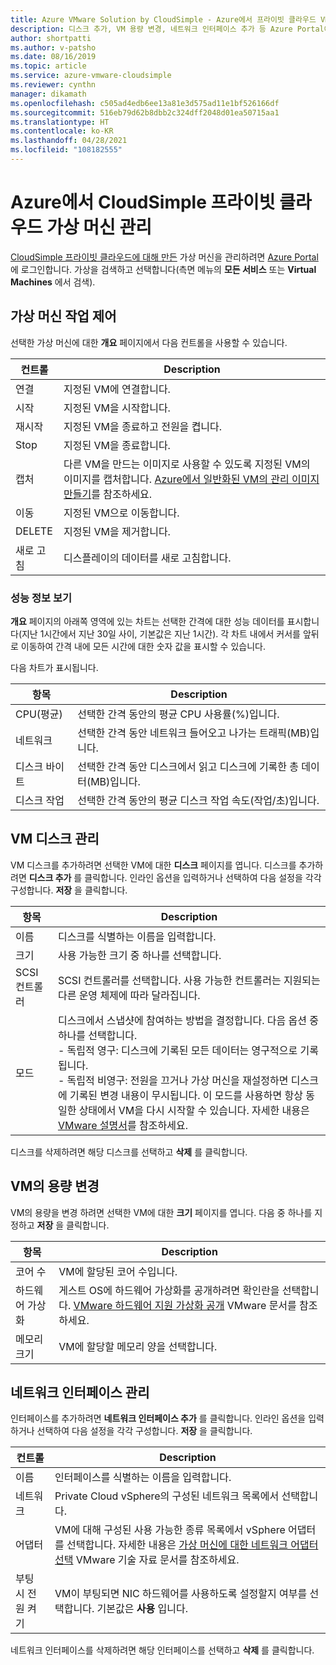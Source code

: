 ```yaml
---
title: Azure VMware Solution by CloudSimple - Azure에서 프라이빗 클라우드 VM 관리
description: 디스크 추가, VM 용량 변경, 네트워크 인터페이스 추가 등 Azure Portal에서 CloudSimple 프라이빗 클라우드 VM을 관리하는 방법을 설명합니다.
author: shortpatti
ms.author: v-patsho
ms.date: 08/16/2019
ms.topic: article
ms.service: azure-vmware-cloudsimple
ms.reviewer: cynthn
manager: dikamath
ms.openlocfilehash: c505ad4edb6ee13a81e3d575ad11e1bf526166df
ms.sourcegitcommit: 516eb79d62b8dbb2c324dff2048d01ea50715aa1
ms.translationtype: HT
ms.contentlocale: ko-KR
ms.lasthandoff: 04/28/2021
ms.locfileid: "108182555"
---
```

# <a name="manage-your-cloudsimple-private-cloud-virtual-machines-in-azure"></a>Azure에서 CloudSimple 프라이빗 클라우드 가상 머신 관리

[CloudSimple 프라이빗 클라우드에 대해 만든](azure-create-vm.md) 가상 머신을 관리하려면 [Azure Portal](https://portal.azure.com)에 로그인합니다. 가상을 검색하고 선택합니다(측면 메뉴의 **모든 서비스** 또는 **Virtual Machines** 에서 검색).

## <a name="control-virtual-machine-operation"></a>가상 머신 작업 제어

선택한 가상 머신에 대한 **개요** 페이지에서 다음 컨트롤을 사용할 수 있습니다.

| 컨트롤 | Description |
| ------------ | ------------- |
| 연결 | 지정된 VM에 연결합니다.  |
| 시작 | 지정된 VM을 시작합니다.  |
| 재시작 | 지정된 VM을 종료하고 전원을 켭니다.  |
| Stop | 지정된 VM을 종료합니다.  |
| 캡처 | 다른 VM을 만드는 이미지로 사용할 수 있도록 지정된 VM의 이미지를 캡처합니다. [Azure에서 일반화된 VM의 관리 이미지 만들기](../virtual-machines/windows/capture-image-resource.md)를 참조하세요.   |
| 이동 | 지정된 VM으로 이동합니다.  |
| DELETE | 지정된 VM을 제거합니다.  |
| 새로 고침 | 디스플레이의 데이터를 새로 고침합니다.  |

### <a name="view-performance-information"></a>성능 정보 보기

**개요** 페이지의 아래쪽 영역에 있는 차트는 선택한 간격에 대한 성능 데이터를 표시합니다(지난 1시간에서 지난 30일 사이, 기본값은 지난 1시간). 각 차트 내에서 커서를 앞뒤로 이동하여 간격 내에 모든 시간에 대한 숫자 값을 표시할 수 있습니다.

다음 차트가 표시됩니다.

| 항목 | Description |
| ------------ | ------------- |
| CPU(평균) | 선택한 간격 동안의 평균 CPU 사용률(%)입니다.   |
| 네트워크 | 선택한 간격 동안 네트워크 들어오고 나가는 트래픽(MB)입니다.  |
| 디스크 바이트 | 선택한 간격 동안 디스크에서 읽고 디스크에 기록한 총 데이터(MB)입니다.  |
| 디스크 작업 | 선택한 간격 동안의 평균 디스크 작업 속도(작업/초)입니다. |

## <a name="manage-vm-disks"></a>VM 디스크 관리

VM 디스크를 추가하려면 선택한 VM에 대한 **디스크** 페이지를 엽니다. 디스크를 추가하려면 **디스크 추가** 를 클릭합니다. 인라인 옵션을 입력하거나 선택하여 다음 설정을 각각 구성합니다. **저장** 을 클릭합니다.

   | 항목 | Description |
   | ------------ | ------------- |
   | 이름 | 디스크를 식별하는 이름을 입력합니다.  |
   | 크기 | 사용 가능한 크기 중 하나를 선택합니다.  |
   | SCSI 컨트롤러 | SCSI 컨트롤러를 선택합니다. 사용 가능한 컨트롤러는 지원되는 다른 운영 체제에 따라 달라집니다.  |
   | 모드 | 디스크에서 스냅샷에 참여하는 방법을 결정합니다. 다음 옵션 중 하나를 선택합니다. <br> - 독립적 영구: 디스크에 기록된 모든 데이터는 영구적으로 기록됩니다.<br> - 독립적 비영구: 전원을 끄거나 가상 머신을 재설정하면 디스크에 기록된 변경 내용이 무시됩니다.  이 모드를 사용하면 항상 동일한 상태에서 VM을 다시 시작할 수 있습니다. 자세한 내용은 [VMware 설명서](https://docs.vmware.com/en/VMware-vSphere/6.5/com.vmware.vsphere.vm_admin.doc/GUID-8B6174E6-36A8-42DA-ACF7-0DA4D8C5B084.html)를 참조하세요. |

디스크를 삭제하려면 해당 디스크를 선택하고 **삭제** 를 클릭합니다.

## <a name="change-the-capacity-of-the-vm"></a>VM의 용량 변경

VM의 용량을 변경 하려면 선택한 VM에 대한 **크기** 페이지를 엽니다. 다음 중 하나를 지정하고 **저장** 을 클릭합니다.

| 항목 | Description |
| ------------ | ------------- |
| 코어 수 | VM에 할당된 코어 수입니다.  |
| 하드웨어 가상화 | 게스트 OS에 하드웨어 가상화를 공개하려면 확인란을 선택합니다. [VMware 하드웨어 지원 가상화 공개](https://docs.vmware.com/en/VMware-vSphere/6.5/com.vmware.vsphere.vm_admin.doc/GUID-2A98801C-68E8-47AF-99ED-00C63E4857F6.html) VMware 문서를 참조하세요. |
| 메모리 크기 | VM에 할당할 메모리 양을 선택합니다.  

## <a name="manage-network-interfaces"></a>네트워크 인터페이스 관리

인터페이스를 추가하려면 **네트워크 인터페이스 추가** 를 클릭합니다. 인라인 옵션을 입력하거나 선택하여 다음 설정을 각각 구성합니다. **저장** 을 클릭합니다.

   | 컨트롤 | Description |
   | ------------ | ------------- |
   | 이름 | 인터페이스를 식별하는 이름을 입력합니다.  |
   | 네트워크 | Private Cloud vSphere의 구성된 네트워크 목록에서 선택합니다.  |
   | 어댑터 | VM에 대해 구성된 사용 가능한 종류 목록에서 vSphere 어댑터를 선택합니다. 자세한 내용은 [가상 머신에 대한 네트워크 어댑터 선택](https://kb.vmware.com/s/article/1001805) VMware 기술 자료 문서를 참조하세요. |
   | 부팅 시 전원 켜기 | VM이 부팅되면 NIC 하드웨어를 사용하도록 설정할지 여부를 선택합니다. 기본값은 **사용** 입니다. |

네트워크 인터페이스를 삭제하려면 해당 인터페이스를 선택하고 **삭제** 를 클릭합니다.

